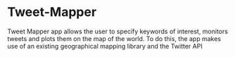 # Tweet-Mapper
Tweet Mapper app allows the user to specify keywords of interest, monitors tweets and plots them on the map of the world. To do this, the app makes use of an existing geographical mapping library and the Twitter API
